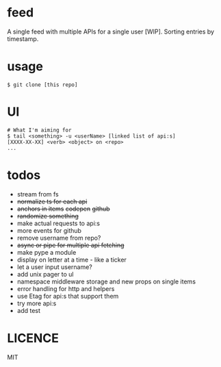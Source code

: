 # feed
A single feed with multiple APIs for a single user [WIP]. Sorting entries by timestamp.

# usage
```
$ git clone [this repo]
```

# UI
```
# What I'm aiming for
$ tail <something> -u <userName> [linked list of api:s]
[XXXX-XX-XX] <verb> <object> on <repo>
...
```

# todos
- stream from fs
- ~~normalize ts for each api~~
- ~~anchors in items~~ ~~codepen~~ ~~github~~
- ~~randomize something~~
- make actual requests to api:s
- more events for github
- remove username from repo?
- ~~async or pipe for multiple api fetching~~
- make pype a module
- display on letter at a time - like a ticker
- let a user input username?
- add unix pager to ul
- namespace middleware storage and new props on single items
- error handling for http and helpers
- use Etag for api:s that support them
- try more api:s
- add test

# LICENCE
MIT
